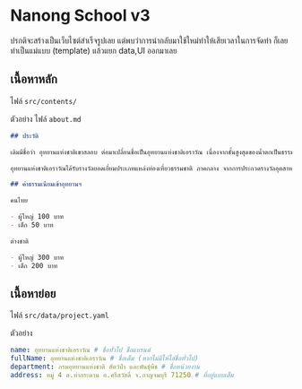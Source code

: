 # Nanong School v3

ปรกติจะสร้างเป็นเว็บไซต์สำเร็จรูปเลย แต่พบว่าการนำกลับมาใช้ใหม่ทำให้เสียเวลาในการจัดทำ ก็เลยทำเป็นแม่แบบ (template) แล้วแยก data,UI ออกมาเลย

## เนื้อหาหลัก

ไฟล์ `src/contents/`

ตัวอย่าง ไฟล์ `about.md`

```markdown
## ประวัติ

เดิมมีชื่อว่า อุทยานแห่งชาติเขาสลอบ ต่อมาเปลี่ยนชื่อเป็นอุทยานแห่งชาติเอราวัณ เนื่องจากชั้นสูงสุดของน้ำตกเป็นธรรมชาติที่มีลักษณะคล้ายหัวช้างเอราวัณ

อุทยานแห่งชาติเอราวัณได้รับรางวัลยอดเยี่ยมประเภทแหล่งท่องเที่ยวธรรมชาติ ภาคกลาง จากการประกวดรางวัลอุตสาหกรรมท่องเที่ยวไทย ครั้งที่ 6 ประจำปี 2549

## ค่าธรรมเนียมเข้าอุทยานฯ

คนไทย

- ผู้ใหญ่ 100 บาท
- เด็ก 50 บาท

ต่างชาติ

- ผู้ใหญ่ 300 บาท
- เด็ก 200 บาท
```

## เนื้อหาย่อย

ไฟล์ `src/data/project.yaml`

ตัวอย่าง

```yaml
name: อุทยานแห่งชาติเอราวัณ # ชื่อทั่วไป ชื่อแบรนด์
fullName: อุทยานแห่งชาติเอราวัณ # ชื่อเต็ม (หากไม่มีให้ใส่ชื่อทั่วไป)
department: กรมอุทยานแห่งชาติ สัตว์ป่า และพันธุ์พืช # ชื่อหน่วยงาน
address: หมู่ 4 ต.ท่ากระดาน อ.ศรีสวัสดิ์ จ.กาญจนบุรี 71250 # ที่อยู่แบบเต็ม
```